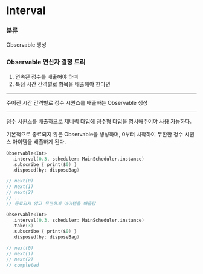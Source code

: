 # Interval

### 분류

Observable 생성

### Observable 연산자 결정 트리

1. 연속된 정수를 배출해야 하며
2. 특정 시간 간격별로 항목을 배출해야 한다면

---

주어진 시간 간격별로 정수 시퀀스를 배출하는 Observable 생성

---

정수 시퀀스를 배출하므로 제네릭 타입에 정수형 타입을 명시해주어야 사용 가능하다.

기본적으로 종료되지 않은 Observable을 생성하며, 0부터 시작하여 무한한 정수 시퀀스 아이템을 배출하게 된다.

```swift
Observable<Int>
  .interval(0.3, scheduler: MainScheduler.instance)
  .subscribe { print($0) }
  .disposed(by: disposeBag)

// next(0)
// next(1)
// next(2)
// ...
// 종료되지 않고 무한하게 아이템을 배출함
```

```swift
Observable<Int>
  .interval(0.3, scheduler: MainScheduler.instance)
  .take(3)
  .subscribe { print($0) }
  .disposed(by: disposeBag)

// next(0)
// next(1)
// next(2)
// completed
```

